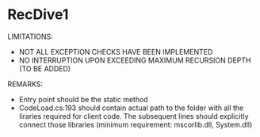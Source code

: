 # RecDive1

LIMITATIONS:
- NOT ALL EXCEPTION CHECKS HAVE BEEN IMPLEMENTED
- NO INTERRUPTION UPON EXCEEDING MAXIMUM RECURSION DEPTH (TO BE ADDED)

REMARKS:
- Entry point should be the static method
- CodeLoad.cs:193 should contain actual path to the folder with all the liraries required for client code. The subsequent lines should explicitly connect those libraries (minimum requirement: mscorlib.dll, System.dll)
